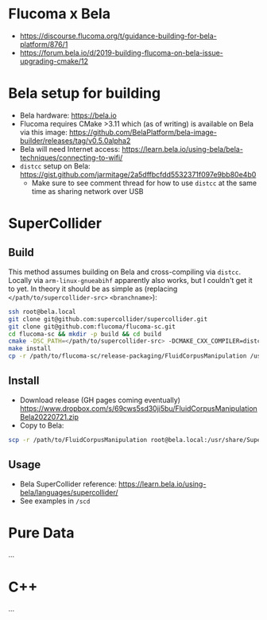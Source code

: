 # Flucoma x Bela

- https://discourse.flucoma.org/t/guidance-building-for-bela-platform/876/1
- https://forum.bela.io/d/2019-building-flucoma-on-bela-issue-upgrading-cmake/12

# Bela setup for building
- Bela hardware: https://bela.io
- Flucoma requires CMake >3.11 which (as of writing) is available on Bela via this image: https://github.com/BelaPlatform/bela-image-builder/releases/tag/v0.5.0alpha2
- Bela will need Internet access: https://learn.bela.io/using-bela/bela-techniques/connecting-to-wifi/
- `distcc` setup on Bela: https://gist.github.com/jarmitage/2a5dffbcfdd5532371f097e9bb80e4b0
  - Make sure to see comment thread for how to use `distcc` at the same time as sharing network over USB

# SuperCollider

## Build
This method assumes building on Bela and cross-compiling via `distcc`. 
Locally via `arm-linux-gnueabihf` apparently also works, but I couldn't get it to yet.
In theory it should be as simple as (replacing `</path/to/supercollider-src>` `<branchname>`):

```sh
ssh root@bela.local
git clone git@github.com:supercollider/supercollider.git
git clone git@github.com:flucoma/flucoma-sc.git
cd flucoma-sc && mkdir -p build && cd build
cmake -DSC_PATH=</path/to/supercollider-src> -DCMAKE_CXX_COMPILER=distcc-clang++ -DCMAKE_C_COMPILER=distcc-clang -DCMAKE_CXX_FLAGS='-mfpu=neon -mfloat-abi=hard' -DCMAKE_C_FLAGS='-mfpu=neon -mfloat-abi=hard' -DFLUID_BRANCH=<branchname> ..
make install
cp -r /path/to/flucoma-sc/release-packaging/FluidCorpusManipulation /usr/share/SuperCollider/Extensions/FluidCorpusManipulation
```

<!-- - Commented out the Transient objects, removed the include of ConvolutionTools in SineExtraction. -->

## Install
- Download release (GH pages coming eventually) https://www.dropbox.com/s/69cws5sd30ji5bu/FluidCorpusManipulationBela20220721.zip
- Copy to Bela:
```sh
scp -r /path/to/FluidCorpusManipulation root@bela.local:/usr/share/SuperCollider/Extensions/FluidCorpusManipulation
```

## Usage
- Bela SuperCollider reference: https://learn.bela.io/using-bela/languages/supercollider/
- See examples in `/scd`

# Pure Data

...

# C++

...
